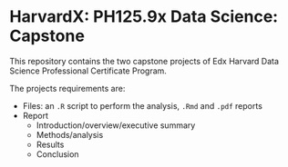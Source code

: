 #  HarvardX: PH125.9x Data Science: Capstone

This repository contains the two capstone projects of
Edx Harvard Data Science Professional Certificate Program.

The projects requirements are:

* Files: an `.R` script to perform the analysis, `.Rmd` and `.pdf` reports
* Report
  * Introduction/overview/executive summary
  * Methods/analysis
  * Results
  * Conclusion
